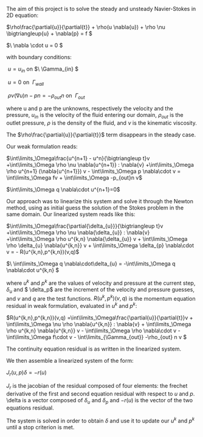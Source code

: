 The aim of this project is to solve the steady and unsteady Navier-Stokes in 2D equation:

$\rho\frac{\partial{u}}{\partial{t}} + \rho(u  \nabla{u})  + \rho  \nu \bigtriangleup{u} +  \nabla{p} = f $ 

$\ \nabla \cdot u = 0 $

with boundary conditions:

$\ u = u_{in}$      on  $\ \Gamma_{in} $

$\ u = 0$  on $\ \Gamma_{wall}$

$\ \rho \nu (\nabla{u}) n - pn = -\rho_{out} n$    on $\ \Gamma_{out}$

where u and p are the unknowns, respectively the velocity and the pressure, $u_{in}$ is the velocity of the fluid entering our domain,
$\rho_{out}$ is the outlet pressure, $\rho$ is the density of the fluid, and $\nu$ is the kinematic viscosity.

The $\rho\frac{\partial{u}}{\partial{t}}$ term disappears in the steady case.

Our weak formulation reads:

$\int\limits_\Omega\frac{u^{n+1} - u^n}{\bigtriangleup t}v +\int\limits_\Omega \rho \nu \nabla{u^{n+1}} : \nabla{v}  +\int\limits_\Omega \rho u^{n+1} (\nabla{u^{n+1}}) v - \int\limits_\Omega p \nabla\cdot v  = \int\limits_\Omega fv + \int\limits_\Omega -p_{out}n v$

$\int\limits_\Omega q \nabla\cdot u^{n+1}=0$

Our approach was to linearize this system and solve it through the Newton method, using as initial guess the solution of the Stokes problem in the same domain.
Our linearized system reads like this:

$\int\limits_\Omega\frac{\partial{\delta_{u}}}{\bigtriangleup t}v +\int\limits_\Omega \rho \nu \nabla{\delta_{u}} : \nabla{v}  +\int\limits_\Omega \rho u^{k,n} \nabla{\delta_{u}} v + \int\limits_\Omega \rho \delta_{u} \nabla{u^{k,n}} v + \int\limits_\Omega \delta_{p} \nabla\cdot v = - R(u^{k,n},p^{k,n})(v,q)$

$\ \int\limits_\Omega q \nabla\cdot\delta_{u} = -\int\limits_\Omega q \nabla\cdot u^{k,n} $

where $u^k$ and $p^k$ are the values of velocity and pressure at the current step, $\delta_u$ and $ \delta_p$ are the increment of the velocity and pressure guesses, and $v$ and $q$ are the test functions.
$R(u^k,p^k)(v,q)$ is the momentum equation residual in weak formulation, evaluated in $u^k$ and $p^k$:

$R(u^{k,n},p^{k,n})(v,q) =\int\limits_\Omega\frac{\partial{u}}{\partial{t}}v + \int\limits_\Omega \nu \rho \nabla{u^{k,n}} : \nabla{v} + \int\limits_\Omega \rho u^{k,n} \nabla{u^{k,n}} v - \int\limits_\Omega \rho \nabla\cdot v -\int\limits_\Omega f\cdot v - \int\limits_{\Gamma_{out}} -\rho_{out} n v $

The continuity equation residual is as written in the linearized system.

We then assemble a linearized system of the form:

$J_{r} (u,p) \delta = - r(u)$

$J_{r}$ is the jacobian of the residual composed of four elements: the frechet derivative of the first and second equation residual with respect to $u$ and $p$.
\delta is a vector composed of  $\delta_{u}$ and $\delta_{p}$ and $-r(u)$ is the vector of the two equations residual.

The system is solved in order to obtain $\delta$ and use it to update our $u^k$ and $p^k$ until a stop criterion is met.
